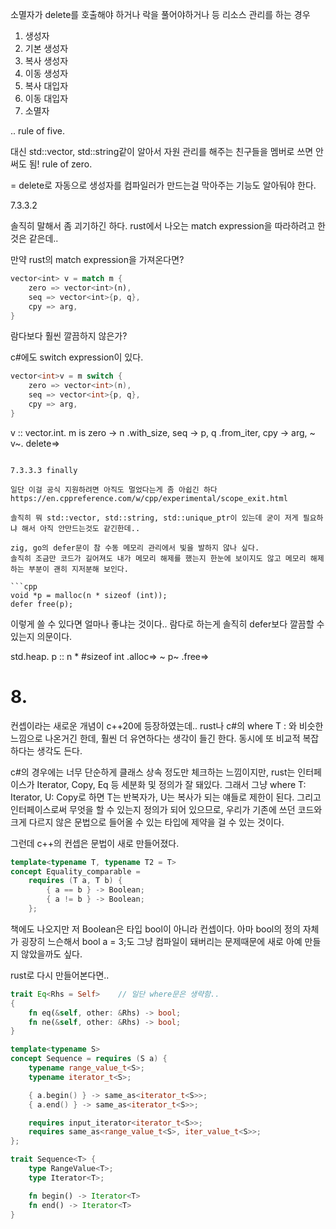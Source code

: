 소멸자가 delete를 호출해야 하거나 락을 풀어야하거나 등 리소스 관리를 하는 경우

1. 생성자
2. 기본 생성자
3. 복사 생성자
4. 이동 생성자
5. 복사 대입자
6. 이동 대입자
7. 소멸자

.. rule of five.

대신 std::vector, std::string같이 알아서 자원 관리를 해주는 친구들을 멤버로 쓰면
안 써도 됨! rule of zero.

= delete로 자동으로 생성자를 컴파일러가 만드는걸 막아주는 기능도 알아둬야 한다.

7.3.3.2

솔직히 말해서 좀 괴기하긴 하다. rust에서 나오는 match expression을 따라하려고 한 것은 같은데..

만약 rust의 match expression을 가져온다면?

```rust
vector<int> v = match m {
    zero => vector<int>(n),
    seq => vector<int>{p, q},
    cpy => arg,
}
```
람다보다 훨씬 깔끔하지 않은가?

c#에도 switch expression이 있다.

```c#
vector<int>v = m switch {
    zero => vector<int>(n),
    seq => vector<int>{p, q},
    cpy => arg,
}

```
v :: vector.int.
    m is
    zero -> n .with_size,
    seq -> p, q .from_iter,
    cpy -> arg,
~ v~. delete=>
```

7.3.3.3 finally

일단 이걸 공식 지원하려면 아직도 멀었다는게 좀 아쉽긴 하다
https://en.cppreference.com/w/cpp/experimental/scope_exit.html

솔직히 뭐 std::vector, std::string, std::unique_ptr이 있는데 굳이 저게 필요하냐 해서 아직 안만드는것도 같긴한데..

zig, go의 defer문이 참 수동 메모리 관리에서 빛을 발하지 않나 싶다.
솔직히 조금만 코드가 길어져도 내가 메모리 해제를 했는지 한눈에 보이지도 않고 메모리 해제하는 부분이 괜히 지저분해 보인다.

```cpp
void *p = malloc(n * sizeof (int));
defer free(p);
```

이렇게 쓸 수 있다면 얼마나 좋냐는 것이다.. 람다로 하는게 솔직히 defer보다 깔끔할 수 있는지 의문이다.

std.heap.
p :: n * #sizeof int .alloc=>
~ p~ .free=>

# 8.
컨셉이라는 새로운 개념이 c++20에 등장하였는데..
rust나 c#의 where T : 와 비슷한 느낌으로 나온거긴 한데, 훨씬 더 유연하다는 생각이 들긴 한다. 동시에 또 비교적 복잡하다는 생각도 든다.

c#의 경우에는 너무 단순하게 클래스 상속 정도만 체크하는 느낌이지만, rust는 인터페이스가 Iterator, Copy, Eq 등 세분화 및 정의가 잘 돼있다. 그래서 그냥 where T: Iterator, U: Copy로 하면 T는 반복자가, U는 복사가 되는 얘들로 제한이 된다. 그리고 인터페이스로써 무엇을 할 수 있는지 정의가 되어 있으므로, 우리가 기존에 쓰던 코드와 크게 다르지 않은 문법으로 들어올 수 있는 타입에 제약을 걸 수 있는 것이다.

그런데 c++의 컨셉은 문법이 새로 만들어졌다.

```c++
template<typename T, typename T2 = T>
concept Equality_comparable =
    requires (T a, T b) {
        { a == b } -> Boolean;
        { a != b } -> Boolean;
    };
```

책에도 나오지만 저 Boolean은 타입 bool이 아니라 컨셉이다. 아마 bool의 정의 자체가 굉장히 느슨해서 bool a = 3;도 그냥 컴파일이 돼버리는 문제때문에 새로 아예 만들지 않았을까도 싶다.

rust로 다시 만들어본다면..
```rust
trait Eq<Rhs = Self>    // 일단 where문은 생략함..
{
    fn eq(&self, other: &Rhs) -> bool;
    fn ne(&self, other: &Rhs) -> bool;
}
```

```cpp
template<typename S>
concept Sequence = requires (S a) {
    typename range_value_t<S>;
    typename iterator_t<S>;

    { a.begin() } -> same_as<iterator_t<S>>;
    { a.end() } -> same_as<iterator_t<S>>;

    requires input_iterator<iterator_t<S>>;
    requires same_as<range_value_t<S>, iter_value_t<S>>;
};
```

```rust
trait Sequence<T> {
    type RangeValue<T>;
    type Iterator<T>;

    fn begin() -> Iterator<T>
    fn end() -> Iterator<T>
}
```
